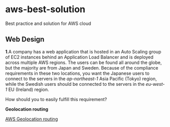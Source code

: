# aws-best-solution
Best practice and solution for AWS cloud



## Web Design 


**1**.A company has a web application that is hosted in an Auto Scaling group of EC2 instances behind an Application Load Balancer and is deployed across multiple AWS regions. The users can be found all around the globe, but the majority are from Japan and Sweden. Because of the compliance requirements in these two locations, you want the Japanese users to connect to the servers in the *ap-northeast-1* Asia Pacific (Tokyo) region, while the Swedish users should be connected to the servers in the *eu-west-1* EU (Ireland) region.

How should you to easily fulfill this requirement?


**Geolocation routing**

[AWS Geolocation routing](https://docs.aws.amazon.com/Route53/latest/DeveloperGuide/routing-policy-geo.html/)    

